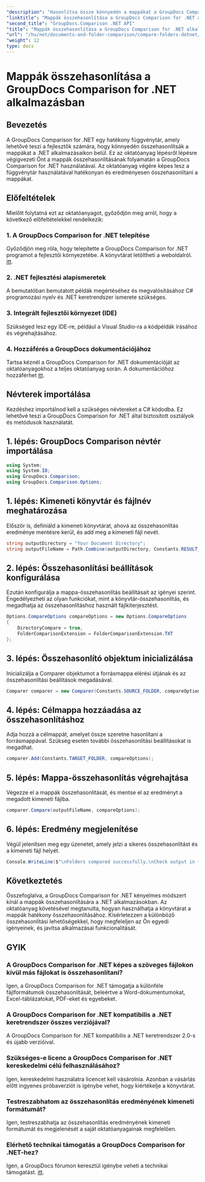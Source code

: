 ```yaml
---
"description": "Hasonlítsa össze könnyedén a mappákat a GroupDocs Comparison for .NET segítségével. Kövesse lépésről lépésre a hatékony mappa-összehasonlítást. Fejlessze .NET alkalmazásait."
"linktitle": "Mappák összehasonlítása a GroupDocs Comparison for .NET alkalmazásban"
"second_title": "GroupDocs.Comparison .NET API"
"title": "Mappák összehasonlítása a GroupDocs Comparison for .NET alkalmazásban"
"url": "/hu/net/documents-and-folder-comparison/compare-folders-dotnet/"
"weight": 12
type: docs
---
```

# Mappák összehasonlítása a GroupDocs Comparison for .NET alkalmazásban

## Bevezetés
A GroupDocs Comparison for .NET egy hatékony függvénytár, amely lehetővé teszi a fejlesztők számára, hogy könnyedén összehasonlítsák a mappákat a .NET alkalmazásaikon belül. Ez az oktatóanyag lépésről lépésre végigvezeti Önt a mappák összehasonlításának folyamatán a GroupDocs Comparison for .NET használatával. Az oktatóanyag végére képes lesz a függvénytár használatával hatékonyan és eredményesen összehasonlítani a mappákat.
## Előfeltételek
Mielőtt folytatná ezt az oktatóanyagot, győződjön meg arról, hogy a következő előfeltételekkel rendelkezik:
### 1. A GroupDocs Comparison for .NET telepítése
Győződjön meg róla, hogy telepítette a GroupDocs Comparison for .NET programot a fejlesztői környezetébe. A könyvtárat letöltheti a weboldalról. [itt](https://releases.groupdocs.com/comparison/net/).
### 2. .NET fejlesztési alapismeretek
A bemutatóban bemutatott példák megértéséhez és megvalósításához C# programozási nyelv és .NET keretrendszer ismerete szükséges.
### 3. Integrált fejlesztői környezet (IDE)
Szükséged lesz egy IDE-re, például a Visual Studio-ra a kódpéldák írásához és végrehajtásához.
### 4. Hozzáférés a GroupDocs dokumentációjához
Tartsa kéznél a GroupDocs Comparison for .NET dokumentációját az oktatóanyagokhoz a teljes oktatóanyag során. A dokumentációhoz hozzáférhet [itt](https://tutorials.groupdocs.com/comparison/net/).

## Névterek importálása
Kezdéshez importálnod kell a szükséges névtereket a C# kódodba. Ez lehetővé teszi a GroupDocs Comparison for .NET által biztosított osztályok és metódusok használatát.
## 1. lépés: GroupDocs Comparison névtér importálása
```csharp
using System;
using System.IO;
using GroupDocs.Comparison;
using GroupDocs.Comparison.Options;
```

## 1. lépés: Kimeneti könyvtár és fájlnév meghatározása
Először is, definiáld a kimeneti könyvtárat, ahová az összehasonlítás eredménye mentésre kerül, és add meg a kimeneti fájl nevét.
```csharp
string outputDirectory = "Your Document Directory";
string outputFileName = Path.Combine(outputDirectory, Constants.RESULT_FOLDER);
```
## 2. lépés: Összehasonlítási beállítások konfigurálása
Ezután konfigurálja a mappa-összehasonlítás beállításait az igényei szerint. Engedélyezheti az olyan funkciókat, mint a könyvtár-összehasonlítás, és megadhatja az összehasonlításhoz használt fájlkiterjesztést.
```csharp
Options.CompareOptions compareOptions = new Options.CompareOptions
{
    DirectoryCompare = true,
    FolderComparisonExtension = FolderComparisonExtension.TXT
};
```
## 3. lépés: Összehasonlító objektum inicializálása
Inicializálja a Comparer objektumot a forrásmappa elérési útjának és az összehasonlítási beállítások megadásával.
```csharp
Comparer comparer = new Comparer(Constants.SOURCE_FOLDER, compareOptions);
```
## 4. lépés: Célmappa hozzáadása az összehasonlításhoz
Adja hozzá a célmappát, amelyet össze szeretne hasonlítani a forrásmappával. Szükség esetén további összehasonlítási beállításokat is megadhat.
```csharp
comparer.Add(Constants.TARGET_FOLDER, compareOptions);
```
## 5. lépés: Mappa-összehasonlítás végrehajtása
Végezze el a mappák összehasonlítását, és mentse el az eredményt a megadott kimeneti fájlba.
```csharp
comparer.Compare(outputFileName, compareOptions);
```
## 6. lépés: Eredmény megjelenítése
Végül jelenítsen meg egy üzenetet, amely jelzi a sikeres összehasonlítást és a kimeneti fájl helyét.
```csharp
Console.WriteLine($"\nFolders compared successfully.\nCheck output in {Directory.GetCurrentDirectory()}.");
```

## Következtetés
Összefoglalva, a GroupDocs Comparison for .NET kényelmes módszert kínál a mappák összehasonlítására a .NET alkalmazásokban. Az oktatóanyag követésével megtanulta, hogyan használhatja a könyvtárat a mappák hatékony összehasonlításához. Kísérletezzen a különböző összehasonlítási lehetőségekkel, hogy megfeleljen az Ön egyedi igényeinek, és javítsa alkalmazásai funkcionalitását.
## GYIK
### A GroupDocs Comparison for .NET képes a szöveges fájlokon kívül más fájlokat is összehasonlítani?
Igen, a GroupDocs Comparison for .NET támogatja a különféle fájlformátumok összehasonlítását, beleértve a Word-dokumentumokat, Excel-táblázatokat, PDF-eket és egyebeket.
### A GroupDocs Comparison for .NET kompatibilis a .NET keretrendszer összes verziójával?
A GroupDocs Comparison for .NET kompatibilis a .NET keretrendszer 2.0-s és újabb verzióival.
### Szükséges-e licenc a GroupDocs Comparison for .NET kereskedelmi célú felhasználásához?
Igen, kereskedelmi használatra licencet kell vásárolnia. Azonban a vásárlás előtt ingyenes próbaverziót is igénybe vehet, hogy kiértékelje a könyvtárat.
### Testreszabhatom az összehasonlítás eredményének kimeneti formátumát?
Igen, testreszabhatja az összehasonlítás eredményének kimeneti formátumát és megjelenését a saját oktatóanyagainak megfelelően.
### Elérhető technikai támogatás a GroupDocs Comparison for .NET-hez?
Igen, a GroupDocs fórumon keresztül igénybe veheti a technikai támogatást. [itt](https://forum.groupdocs.com/c/comparison/12).